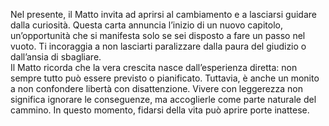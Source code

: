 Nel presente, il Matto invita ad aprirsi al cambiamento e a lasciarsi guidare dalla curiosità. Questa carta annuncia l’inizio di un nuovo capitolo, un’opportunità che si manifesta solo se sei disposto a fare un passo nel vuoto. Ti incoraggia a non lasciarti paralizzare dalla paura del giudizio o dall’ansia di sbagliare.  
Il Matto ricorda che la vera crescita nasce dall’esperienza diretta: non sempre tutto può essere previsto o pianificato. Tuttavia, è anche un monito a non confondere libertà con disattenzione. Vivere con leggerezza non significa ignorare le conseguenze, ma accoglierle come parte naturale del cammino. In questo momento, fidarsi della vita può aprire porte inattese.
